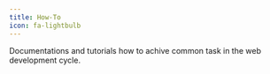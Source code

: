```yaml
---
title: How-To
icon: fa-lightbulb
---
```


Documentations and tutorials how to achive common task in the web development cycle.

